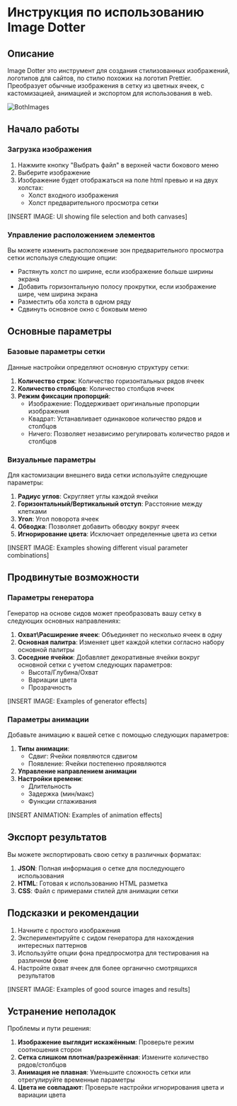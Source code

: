 # Инструкция по использованию Image Dotter

## Описание

Image Dotter это инструмент для создания стилизованных изображений, логотипов для сайтов, по стилю похожих на логотип Prettier. Преобразует обычные изображения в сетку из цветных ячеек, с кастомизацией, анимацией и экспортом для использования в web.

![BothImages](https://i.imghippo.com/files/yrS3984YI.png)

## Начало работы

### Загрузка изображения

1. Нажмите кнопку "Выбрать файл" в верхней части бокового меню
2. Выберите изображение
3. Изображение будет отображаться на поле html превью и на двух холстах:
   - Холст входного изображения
   - Холст предварительного просмотра сетки

[INSERT IMAGE: UI showing file selection and both canvases]

### Управление расположением элементов

Вы можете изменить расположение зон предварительного просмотра сетки используя следующие опции:
- Растянуть холст по ширине, если изображение больше ширины экрана
- Добавить горизонтальную полосу прокрутки, если изображение шире, чем ширина экрана
- Разместить оба холста в одном ряду
- Сдвинуть основное окно с боковым меню

## Основные параметры

### Базовые параметры сетки

Данные настройки определяют основную структуру сетки:

1. **Количество строк**: Количество горизонтальных рядов ячеек
2. **Количество столбцов**: Количество столбцов ячеек
3. **Режим фиксации пропорций**:
   - Изображение: Поддерживает оригинальные пропорции изображения
   - Квадрат: Устанавливает одинаковое количество рядов и столбцов
   - Ничего: Позволяет независимо регулировать количество рядов и столбцов

### Визуальные параметры

Для кастомизации внешнего вида сетки используйте следующие параметры:

1. **Радиус углов**: Скругляет углы каждой ячейки
2. **Горизонтальный/Вертикальный отступ**: Расстояние между клетками
3. **Угол**: Угол поворота ячеек
4. **Обводка**: Позволяет добавить обводку вокруг ячеек
5. **Игнорирование цвета**: Исключает определенные цвета из сетки

[INSERT IMAGE: Examples showing different visual parameter combinations]

## Продвинутые возможности

### Параметры генератора

Генератор на основе сидов может преобразовать вашу сетку в следующих основных направлениях:

1. **Охват\Расширение ячеек**: Объединяет по несколько ячеек в одну
2. **Основная палитра**: Изменяет цвет каждой клетки согласно набору основной палитры
3. **Соседние ячейки**: Добавляет декоративные ячейки вокруг основной сетки с учетом следующих параметров:
   - Высота/Глубина/Охват
   - Вариации цвета
   - Прозрачность

[INSERT IMAGE: Examples of generator effects]

### Параметры анимации

Добавьте анимацию к вашей сетке с помощью следующих параметров:

1. **Типы анимации**:
   - Сдвиг: Ячейки появляются сдвигом
   - Появление: Ячейки постепенно проявляются
2. **Управление направлением анимации**
3. **Настройки времени**:
   - Длительность
   - Задержка (мин/макс)
   - Функции сглаживания

[INSERT ANIMATION: Examples of animation effects]

## Экспорт результатов

Вы можете экспортировать свою сетку в различных форматах:

1. **JSON**: Полная информация о сетке для последующего использования
2. **HTML**: Готовая к использованию HTML разметка
3. **CSS**: Файл с примерами стилей для анимации сетки

## Подсказки и рекомендации

1. Начните с простого изображения
2. Экспериментируйте с сидом генератора для нахождения интересных паттернов
3. Используйте опции фона предпросмотра для тестирования на различном фоне
4. Настройте охват ячеек для более органично смотрящихся результатов

[INSERT IMAGE: Examples of good source images and results]

## Устранение неполадок

Проблемы и пути решения:

1. **Изображение выглядит искажённым**: Проверьте режим соотношения сторон
2. **Сетка слишком плотная/разрежённая**: Измените количество рядов/столбцов
3. **Анимация не плавная**: Уменьшите сложность сетки или отрегулируйте временные параметры
4. **Цвета не совпадают**: Проверьте настройки игнорирования цвета и вариации цвета